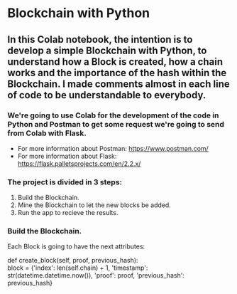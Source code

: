 # Blockchain with Python

## In this Colab notebook, the intention is to develop a simple Blockchain with Python, to understand how a Block is created, how a chain works and the importance of the hash within the Blockchain. I made comments almost in each line of code to be understandable to everybody. 

### We're going to use Colab for the development of the code in Python and Postman to get some request we're going to send from Colab with Flask. 

- For more information about Postman: https://www.postman.com/
- For more information about Flask: https://flask.palletsprojects.com/en/2.2.x/

### The project is divided in 3 steps: 

1. Build the Blockchain.
2. Mine the Blockchain to let the new blocks be added.
3. Run the app to recieve the results. 

### Build the Blockchain.

Each Block is going to have the next attributes: 

 def create_block(self, proof, previous_hash):             
      block = {'index': len(self.chain) + 1,
               'timestamp': str(datetime.datetime.now()), 
               'proof': proof,
               'previous_hash': previous_hash}
